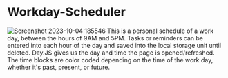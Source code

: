 # Workday-Scheduler





![Screenshot 2023-10-04 185546](https://github.com/JayceT314/Workday-Scheduler/assets/141071896/cea06267-6ad1-4f0d-92e8-78bd9c10fa73)
This is a  personal schedule of a work day, between the hours of 9AM and 5PM. Tasks or reminders can be entered into each hour of the day and saved into the local storage unit until deleted. Day.JS gives us the day and time the page is opened/refreshed. The time blocks are color coded depending on the time of the work day, whether it's past, present, or future.

